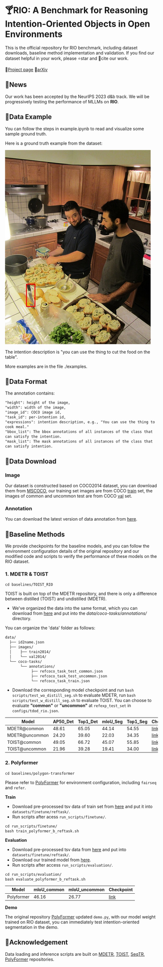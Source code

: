 # 🍸️RIO: A Benchmark for Reasoning Intention-Oriented Objects in Open Environments
This is the official repository for RIO benchmark, including dataset downloads, baseline method implementation and validation. If you find our dataset helpful in your work, please ⭐star and 📖cite our work.

🏡[Project page](https://reasonio.github.io)   🔗[arXiv](https://arxiv.org/pdf/2310.17290.pdf)

## 📝News
Our work has been accepted by the NeurIPS 2023 d&b track. We will be progressively testing the performance of MLLMs on **RIO**.


## 📌Data Example
You can follow the steps in example.ipynb to read and visualize some sample ground truth.

Here is a ground truth example from the dataset: 

![example](./00006666.jpg)

The intention description is "you can use the thing to cut the food on the table".

More examples are in the file ./examples.

## 📑Data Format
The annotation contains: 

```
"height": height of the image,
"width": width of the image, 
"image_id": COCO image id,
"task_id": per-intention id, 
"expressions": intention description, e.g., "You can use the thing to cook meal."
"bbox_list": The bbox annotations of all instances of the class that can satisfy the intention.
"mask_list": The mask annotations of all instances of the class that can satisfy intention.
```

## 📁Data Download

### Image
Our dataset is constructed based on COCO2014 dataset, you can download them from [MSCOCO](https://cocodataset.org/), our training set images are from COCO [train](http://images.cocodataset.org/zips/train2014.zip) set, the images of common and uncommon test are from COCO [val](http://images.cocodataset.org/zips/val2014.zip) set.

### Annotation
You can download the latest version of data annotation from [here](https://drive.google.com/drive/folders/1xEh9IfmBPksrb7HFcrNOdIdOjbLYjlxV).

## 🧰Baseline Methods
We provide checkpoints for the baseline models, and you can follow the environment configuration details of the original repository and our modified code and scripts to verify the performance of these models on the RIO dataset.
### 1. MDETR & TOIST

```
cd baselines/TOIST_RIO
```
TOIST is built on top of the MDETR repository, and there is only a difference between distilled (TOIST) and undistilled (MDETR). 
* We've organized the data into the same format, which you can download from [here](https://drive.google.com/drive/folders/1Vc6BGvjmUvlO1vnFRBPfSzXx8onkkFOZ?usp=drive_link) and put into the *data/coco-tasks/annotations/* directory. 

You can organize the 'data' folder as follows:
```
data/
  ├── id2name.json
  ├── images/
  │    ├── train2014/
  │    └── val2014/
  └── coco-tasks/
       └── annotations/
            ├── refcoco_task_test_common.json
            ├── refcoco_task_test_uncommon.json
            └── refcoco_task_train.json
```

* Download the corresponding model checkpoint and run ```bash scripts/test_wo_distill_seg.sh``` to evaluate MDETR, run ```bash scripts/test_w_distill_seg.sh``` to evaluate TOIST. You can choose to evaluate **"common"** or **"uncommon"** at `refexp_test_set` in ```configs/tdod_rio.json```.


| Model | AP50_Det | Top1_Det | mIoU_Seg | Top1_Seg     |Checkpoint     |
| -------- | -------- | -------- | -------- |-------- |-------- |
| MDETR@common     | 48.61     | 65.05     | 44.14     | 54.55     | [link](https://drive.google.com/file/d/1UyZqR13ojW5xi7C9kfZ-04AM2rsp-Wvn/view?usp=drive_link)    |
| MDETR@uncommon     | 24.20     | 39.60     | 22.03     | 34.35     | [link](https://drive.google.com/file/d/1UyZqR13ojW5xi7C9kfZ-04AM2rsp-Wvn/view?usp=drive_link)    |
| TOIST@common     | 49.05     | 66.72     | 45.07     | 55.85     |[link](https://drive.google.com/file/d/1aM1AGhONn-4mNas7KkQlUqd1rwBPRNXq/view?usp=drive_link)     |
| TOIST@uncommon     | 21.96     | 39.28     | 19.41     | 34.00     |[link](https://drive.google.com/file/d/1aM1AGhONn-4mNas7KkQlUqd1rwBPRNXq/view?usp=drive_link)     |


### 2. Polyformer
```
cd baselines/polygon-transformer
```
Please refer to [PolyFormer](https://github.com/amazon-science/polygon-transformer) for environment configuration, including `fairseq` and `refer`.

**Train**
* Download pre-processed tsv data of train set from [here](https://www.aliyundrive.com/s/xhMrnbukWVy) and put it into `datasets/finetune/reftask/`.
* Run scripts after acess `run_scripts/finetune/`.
```
cd run_scripts/finetune/
bash train_polyformer_b_reftask.sh
```

**Evaluation**
* Download pre-processed tsv data from [here](https://drive.google.com/drive/folders/1GDsQG8DPrYJ2XyHlkNQKyUhXHj5bXrAi?usp=drive_link) and put into `datasets/finetune/reftask/`.
* Download our trained model from [here](https://drive.google.com/file/d/1HmCF_JVLZMvbxVqslfiUj5DgaVj_kXT_/view?usp=drive_link).
* Run scripts after access `run_scripts/evaluation/`.  
```
cd run_scripts/evaluation/
bash evaluate_polyformer_b_reftask.sh
```

| Model | mIoU_common | mIoU_uncommon     |Checkpoint     |
| -------- | -------- |-------- |-------- |
| Polyformer     | 46.16     | 26.77     |[link](https://drive.google.com/file/d/1HmCF_JVLZMvbxVqslfiUj5DgaVj_kXT_/view?usp=drive_link)     |

**Demo**

The original repository [PolyFormer](https://github.com/amazon-science/polygon-transformer) updated `demo.py`, with our model weight trained on RIO dataset, you can immediately test intention-oriented segmentation in the demo.

## 🍞Acknowledgement
Data loading and inference scripts are built on [MDETR](https://github.com/ashkamath/mdetr), [TOIST](https://github.com/AIR-DISCOVER/TOIST), [SeqTR](https://github.com/sean-zhuh/SeqTR), [PolyFormer](https://github.com/amazon-science/polygon-transformer) repositories.
